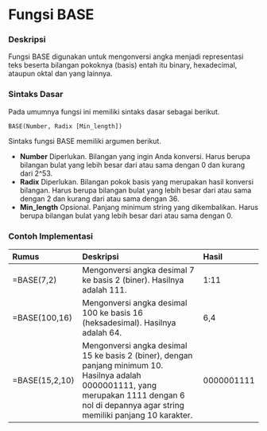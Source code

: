 # Fungsi BASE

### Deskripsi

Fungsi BASE digunakan untuk mengonversi angka menjadi representasi teks beserta bilangan pokoknya \(basis\) entah itu binary, hexadecimal, ataupun oktal dan yang lainnya.

### Sintaks Dasar

Pada umumnya fungsi ini memiliki sintaks dasar sebagai berikut.

```text
BASE(Number, Radix [Min_length])
```

Sintaks fungsi BASE memiliki argumen berikut.

* **Number**    Diperlukan. Bilangan yang ingin Anda konversi. Harus berupa bilangan bulat yang lebih besar dari atau sama dengan 0 dan kurang dari 2^53.
* **Radix**    Diperlukan. Bilangan pokok basis yang merupakan hasil konversi bilangan. Harus berupa bilangan bulat yang lebih besar dari atau sama dengan 2 dan kurang dari atau sama dengan 36.
* **Min\_length**    Opsional. Panjang minimum string yang dikembalikan. Harus berupa bilangan bulat yang lebih besar dari atau sama dengan 0.

### Contoh Implementasi

| **Rumus** | **Deskripsi** | **Hasil** |
| :--- | :--- | :--- |
| =BASE\(7,2\) | Mengonversi angka desimal 7 ke basis 2 \(biner\). Hasilnya adalah 111. | 1:11 |
| =BASE\(100,16\) | Mengonversi angka desimal 100 ke basis 16 \(heksadesimal\). Hasilnya adalah 64. | 6,4 |
| =BASE\(15,2,10\) | Mengonversi angka desimal 15 ke basis 2 \(biner\), dengan panjang minimum 10. Hasilnya adalah 0000001111, yang merupakan 1111 dengan 6 nol di depannya agar string memiliki panjang 10 karakter. | 0000001111 |



